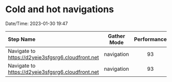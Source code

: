 # Cold and hot navigations

Date/Time: 2023-01-30 19:47

| Step Name                                         | Gather Mode | Performance | Accessibility | Best Practices | Seo | Pwa |
| :------------------------------------------------ | :---------: | :---------: | :-----------: | :------------: | :-: | :-: |
| Navigate to https://d2yeie3sfgsrg6.cloudfront.net | navigation  |     93      |      76       |       83       | 69  | 30  |
| Navigate to https://d2yeie3sfgsrg6.cloudfront.net | navigation  |     93      |      76       |       83       | 69  | 30  |